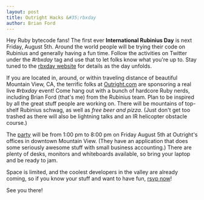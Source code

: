 ```yaml
---
layout: post
title: Outright Hacks &#35;rbxday
author: Brian Ford
---
```


Hey Ruby bytecode fans! The first ever **International Rubinius Day** is next
Friday, August 5th. Around the world people will be trying their code on
Rubinius and generally having a fun time. Follow the activities on Twitter
under the _\#rbxday_ tag and use that to let folks know what you're up to. Stay
tuned to the [rbxday website](http://rbxday.rubini.us/) for details as the day
unfolds.

If you are located in, around, or within traveling distance of beautiful
Mountain View, CA, the terrific folks at [Outright.com](http://outright.com)
are sponsoring a real live _\#rbxday_ event! Come hang out with a bunch of
hardcore Ruby nerds, including Brian Ford (that's me) from the Rubinius team.
Plan to be inspired by all the great stuff people are working on. There will
be mountains of top-shelf Rubinius schwag, as well as _free beer and pizza_.
(Just don't get too trashed as there will also be lightning talks and an IR
helicopter obstacle course.)

The [party](http://rbxday.eventbrite.com/) will be from 1:00 pm to 8:00 pm on
Friday August 5th at Outright's offices in downtown Mountain View. (They have
an application that does some seriously awesome stuff with small business
accounting.) There are plenty of desks, monitors and whiteboards available, so
bring your laptop and be ready to jam.

Space is limited, and the coolest developers in the valley are already coming,
so if you know your stuff and want to have fun, [rsvp
now](http://rbxday.eventbrite.com/)!

See you there!

